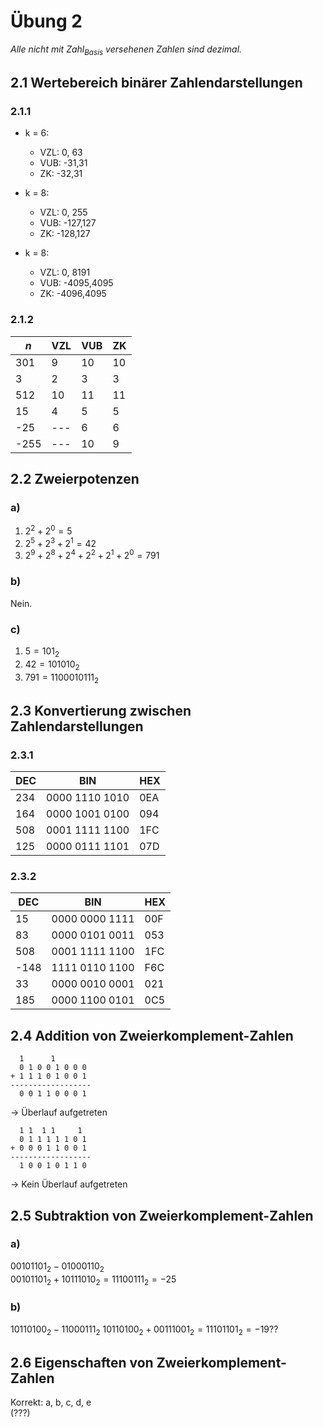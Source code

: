 # Übung 2
*Alle nicht mit $Zahl_{\text{Basis}}$ versehenen Zahlen sind dezimal.*

## 2.1 Wertebereich binärer Zahlendarstellungen
### 2.1.1
- k = 6:
  - VZL: 0, 63
  - VUB: -31,31
  - ZK: -32,31

- k = 8:
  - VZL: 0, 255
  - VUB: -127,127
  - ZK: -128,127

- k = 8:
  - VZL: 0, 8191
  - VUB: -4095,4095
  - ZK: -4096,4095

### 2.1.2
|$n$ | VZL | VUB | ZK |
|----|-----|-----|----|
|301 | 9   | 10  | 10 |
|3   | 2   | 3   | 3  |
|512 | 10  | 11  | 11 |
|15  | 4   | 5   | 5  |
|-25 | --- | 6   | 6  |
|-255| --- | 10  | 9  |


## 2.2 Zweierpotenzen
### a)
1. $2^2 + 2^0 = 5$
2. $2^5 + 2^3 + 2^1 = 42$
3. $2^9 + 2^8 + 2^4 + 2^2 + 2^1 + 2^0 = 791$

### b)
Nein.

### c)
1. $5 = 101_2$
2. $42 = 101010_2$
3. $791 = 1100010111_2$


## 2.3 Konvertierung zwischen Zahlendarstellungen
### 2.3.1
|DEC | BIN            | HEX |
|----|----------------|-----|
|234 | 0000 1110 1010 | 0EA |
|164 | 0000 1001 0100 | 094 |
|508 | 0001 1111 1100 | 1FC |
|125 | 0000 0111 1101 | 07D |

### 2.3.2
|DEC | BIN            | HEX |
|----|----------------|-----|
|15  | 0000 0000 1111 | 00F |
|83  | 0000 0101 0011 | 053 |
|508 | 0001 1111 1100 | 1FC |
|-148| 1111 0110 1100 | F6C |
|33  | 0000 0010 0001 | 021 |
|185 | 0000 1100 0101 | 0C5 |


## 2.4 Addition von Zweierkomplement-Zahlen
```
  1      1
  0 1 0 0 1 0 0 0
+ 1 1 1 0 1 0 0 1
------------------
  0 0 1 1 0 0 0 1
```
$\rightarrow$ Überlauf aufgetreten

```
  1 1  1 1     1
  0 1 1 1 1 1 0 1
+ 0 0 0 1 1 0 0 1
------------------
  1 0 0 1 0 1 1 0
```
$\rightarrow$ Kein Überlauf aufgetreten


## 2.5 Subtraktion von Zweierkomplement-Zahlen
### a)
$00101101_2 - 01000110_2$  
$00101101_2 + 10111010_2 = 11100111_2 = -25$

### b)
$10110100_2 - 11000111_2$
$10110100_2 + 00111001_2 = 11101101_2 = -19??$

## 2.6 Eigenschaften von Zweierkomplement-Zahlen
Korrekt: a, b, c, d, e  
(???)